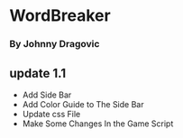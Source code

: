 # WordBreaker
### By Johnny Dragovic

## update 1.1 
- Add Side Bar
- Add Color Guide to The Side Bar
- Update css File 
- Make Some Changes In the Game Script